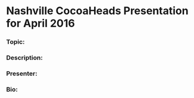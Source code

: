 # Nashville CocoaHeads Presentation for April 2016

### Topic:

### Description:

### Presenter:

### Bio:
